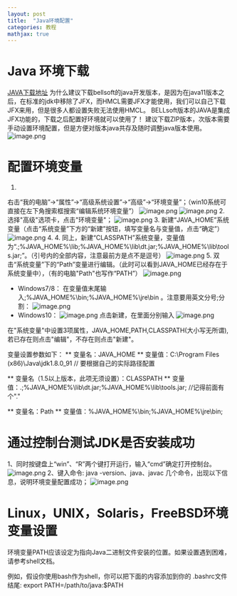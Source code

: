 ```yaml
---
layout: post
title:  "Java环境配置"
categories: 教程
mathjax: true
---
```


# Java 环境下载

[JAVA下载地址](https://bell-sw.com/pages/downloads/)
为什么建议下载bellsoft的java开发版本，是因为在java11版本之后，在标准的jdk中移除了JFX，而HMCL需要JFX才能使用，我们可以自己下载JFX来用，但是很多人都设置失败无法使用HMCL。
BELLsoft版本的JAVA是集成JFX功能的，下载之后配置好环境就可以使用了！
建议下载ZIP版本，次版本需要手动设置环境配置，但是方便对版本java共存及随时调整java版本使用。
![image.png](https://i.loli.net/2021/08/17/3CTESGxv5faqkFN.png)

# 配置环境变量

1.
右击“我的电脑”→“属性”→“高级系统设置”→“高级”→“环境变量”；（win10系统可直接在左下角搜索框搜索“编辑系统环境变量”）
![image.png](https://i.loli.net/2021/08/17/hgco9ZJAUQjtIpn.png)
![image.png](https://i.loli.net/2021/08/17/WSz1n4aEc8sfGNH.png)
2.
选择"高级"选项卡，点击"环境变量"；
![image.png](https://i.loli.net/2021/08/17/b4AayfZIPo1WXBn.png)
3.
新建“JAVA_HOME”系统变量（点击“系统变量”下方的“新建”按钮，填写变量名与变量值，点击“确定”）
![image.png](https://i.loli.net/2021/08/17/BVNfwRGtsjQukDc.png)
4.
4. 同上，新建“CLASSPATH”系统变量，变量值为“.;%JAVA_HOME%\lib;%JAVA_HOME%\lib\dt.jar;%JAVA_HOME%\lib\tools.jar;”。（引号内的全部内容，注意最前方是点不是逗号）
![image.png](https://i.loli.net/2021/08/17/Wti3mPVqzZE9JHe.png)
5.
双击“系统变量”下的“Path”变量进行编辑。（此时可以看到JAVA_HOME已经存在于系统变量中），（有的电脑"Path"也写作“PATH”）
![image.png](https://i.loli.net/2021/08/17/fNqID2yh9SVoYgl.png)
* Windows7/8：
在变量值末尾输入;%JAVA_HOME%\bin;%JAVA_HOME%\jre\bin 。注意要用英文分号;分割：
![image.png](https://i.loli.net/2021/08/17/B2DT4y7SxVXhU5P.png)
* Windows10：
![image.png](https://i.loli.net/2021/08/17/F7q1pyJdBIg8S9o.png)
点击新建，在里面分别输入
![image.png](https://i.loli.net/2021/08/17/iwKFsyz1vuHa79L.png)

在"系统变量"中设置3项属性，JAVA_HOME,PATH,CLASSPATH(大小写无所谓),若已存在则点击"编辑"，不存在则点击"新建"。

变量设置参数如下：
** 变量名：JAVA_HOME
** 变量值：C:\Program Files (x86)\Java\jdk1.8.0_91        // 要根据自己的实际路径配置

** 变量名（1.5以上版本，此项无须设置）：CLASSPATH
** 变量值：.;%JAVA_HOME%\lib\dt.jar;%JAVA_HOME%\lib\tools.jar;         //记得前面有个"."

** 变量名：Path
** 变量值：%JAVA_HOME%\bin;%JAVA_HOME%\jre\bin;

# 通过控制台测试JDK是否安装成功
1、同时按键盘上“win”、“R”两个键打开运行，输入“cmd”确定打开控制台。
![image.png](https://i.loli.net/2021/08/17/xiAY2Z8wyRX57GL.png)
2、键入命令: java -version、java、javac 几个命令，出现以下信息，说明环境变量配置成功；
![image.png](https://i.loli.net/2021/08/17/RvSxlCpdiu3M7WJ.png)
# Linux，UNIX，Solaris，FreeBSD环境变量设置
环境变量PATH应该设定为指向Java二进制文件安装的位置。如果设置遇到困难，请参考shell文档。

例如，假设你使用bash作为shell，你可以把下面的内容添加到你的 .bashrc文件结尾: export PATH=/path/to/java:$PATH
